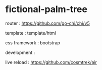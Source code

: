 # fictional-palm-tree

router          : https://github.com/go-chi/chi/v5

template        : template/html

css framework   : bootstrap


development     :

live reload     : https://github.com/cosmtrek/air

